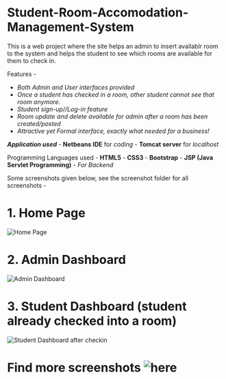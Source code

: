 # Student-Room-Accomodation-Management-System
This is a web project where the site helps an admin to insert availablr room to the system and helps the student to see which rooms are available for them to check in.

Features - 

   * *Both Admin and User interfaces provided*
   * *Once a student has checked in a room, other student cannot see that room anymore.*
   * *Student sign-up//Log-in feature*
   * *Room update and delete available for admin after a room has been created/posted*
   * *Attractive yet Formal interface, exactly what needed for a business!*

***Application used*** 
                 - **Netbeans IDE** for *coding*
                 - **Tomcat server** for *localhost*
                 
Programming Languages used - **HTML5**
                           - **CSS3**
                           - **Bootstrap**
                           - **JSP (Java Servlet Programming)** - *For Backend*


Some screenshots given below, see the screenshot folder for all screenshots -

# 1. Home Page

![Home Page](https://user-images.githubusercontent.com/45221397/122589716-3e9f0e00-d07e-11eb-885d-094fb10f02e7.PNG)

# 2. Admin Dashboard

![Admin Dashboard](https://user-images.githubusercontent.com/45221397/122589004-5d50d500-d07d-11eb-9d04-0e6cef4f3fee.PNG)

# 3. Student Dashboard (student already checked into a room)

![Student Dashboard after checkin](https://user-images.githubusercontent.com/45221397/122589043-6b9ef100-d07d-11eb-893d-fac03b4d63ec.PNG)

# Find more screenshots ![here](https://github.com/SayanBan/Student-Room-Accomodation-Management-System/tree/main/Screenshots)
